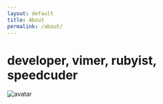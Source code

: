 ```yaml
---
layout: default
title: About
permalink: /about/
---
```

developer, vimer, rubyist, speedcuder
===============

![avatar](https://avatars2.githubusercontent.com/u/584644?v=3&s=150)
